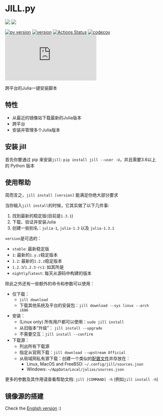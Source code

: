 # JILL.py

![](https://img.shields.io/badge/system-Windows%7CmacOS%7CLinux%7CFreeBSD-yellowgreen)
![](https://img.shields.io/badge/arch-i686%7Cx86__64%7CARMv7%7CARMv8-yellowgreen)

[![py version](https://img.shields.io/pypi/pyversions/jill.svg?logo=python&logoColor=white)](https://pypi.org/project/jill)
[![version](https://img.shields.io/pypi/v/jill.svg)](https://github.com/johnnychen94/jill.py/releases)
[![Actions Status](https://github.com/johnnychen94/jill.py/workflows/Unit%20test/badge.svg
)](https://github.com/johnnychen94/jill.py/actions)
[![codecov](https://codecov.io/gh/johnnychen94/jill.py/branch/master/graph/badge.svg)](https://codecov.io/gh/johnnychen94/jill.py)
[![release-date](https://img.shields.io/github/release-date/johnnychen94/jill.py)](https://github.com/johnnychen94/jill.py/releases)

跨平台的Julia一键安装脚本

## 特性

* 从最近的镜像站下载最新的Julia版本
* 跨平台
* 安装并管理多个Julia版本

## 安装 jill

首先你要通过 pip 来安装`jill`: `pip install jill --user -U`，并且需要3.6以上的 Python 版本


## 使用帮助

简而言之，`jill install [version]` 能满足你绝大部分要求

当你输入`jill install`的时候，它其实做了以下几件事:

1. 找到最新的稳定版(目前是`1.3.1`)
2. 下载、验证并安装Julia
3. 创建一些别名：`julia-1`, `julia-1.3` 以及  `julia-1.3.1`

`version`是可选的：

- `stable`: 最新稳定版
- `1`: 最新的`1.y.z`稳定版本
- `1.2`: 最新的`1.2.z`稳定版本
- `1.2.3`/`1.2.3-rc1`: 如其所是
- `nightly`/`latest`: 每天从源码中构建的版本

除此之外还有一些额外的命令和参数可以使用：

* 仅下载：
    - `jill download`
    - 下载其他系统及平台的安装包：`jill download --sys linux --arch i686`
* 安装：
    - (Linux only) 所有用户都可以使用：`sudo jill install`
    - 从旧版本“升级”： `jill install --upgrade`
    - 不需要交互：`jill install --confirm`
* 下载源：
    - 列出所有下载源
    - 指定从官网下载：`jill download --upstream Official`
    - 从局域网私有源下载：创建一个类似的[配置文件](jill/config/sources.json)并存放在：
        * Linux, MacOS and FreeBSD: `~/.config/jill/sources.json`
        * Windows: `~/AppData/Local/julias/sources.json`

更多的参数及其作用请查看帮助文档: `jill [COMMAND] -h` (例如`jill install -h`)

## 镜像源的搭建

Check the [English version](README.md) :)
